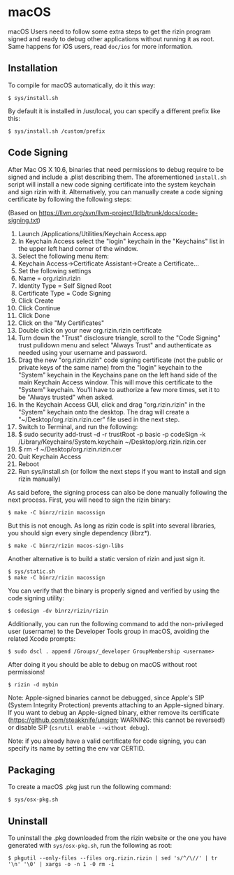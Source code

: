macOS
===

macOS Users need to follow some extra steps to get the rizin program signed and ready to debug other applications without running it as root. Same happens for iOS users, read `doc/ios` for more information.

Installation
------------

To compile for macOS automatically, do it this way:

	$ sys/install.sh

By default it is installed in /usr/local, you can specify a different prefix like this:

	$ sys/install.sh /custom/prefix

Code Signing
------------

After Mac OS X 10.6, binaries that need permissions to debug require to be signed and include a .plist describing them. The aforementioned `install.sh` script will install a new code signing certificate into the system keychain and sign rizin with it. Alternatively, you can manually create a code signing certificate by following the following steps:

(Based on https://llvm.org/svn/llvm-project/lldb/trunk/docs/code-signing.txt)

1. Launch /Applications/Utilities/Keychain Access.app
1. In Keychain Access select the "login" keychain in the "Keychains" list in the upper left hand corner of the window.
1. Select the following menu item:
1. Keychain Access->Certificate Assistant->Create a Certificate...
1. Set the following settings
1. Name = org.rizin.rizin
1. Identity Type = Self Signed Root
1. Certificate Type = Code Signing
1. Click Create
1. Click Continue
1. Click Done
1. Click on the "My Certificates"
1. Double click on your new org.rizin.rizin certificate
1. Turn down the "Trust" disclosure triangle, scroll to the "Code Signing" trust pulldown menu and select "Always Trust" and authenticate as needed using your username and password.
1. Drag the new "org.rizin.rizin" code signing certificate (not the public or private keys of the same name) from the "login" keychain to the "System" keychain in the Keychains pane on the left hand side of the main Keychain Access window. This will move this certificate to the "System" keychain. You'll have to authorize a few more times, set it to be "Always trusted" when asked.
1. In the Keychain Access GUI, click and drag "org.rizin.rizin" in the "System" keychain onto the desktop. The drag will create a "~/Desktop/org.rizin.rizin.cer" file used in the next step.
1. Switch to Terminal, and run the following:
1. $ sudo security add-trust -d -r trustRoot -p basic -p codeSign -k /Library/Keychains/System.keychain ~/Desktop/org.rizin.rizin.cer
1. $ rm -f ~/Desktop/org.rizin.rizin.cer
1. Quit Keychain Access
1. Reboot
1. Run sys/install.sh (or follow the next steps if you want to install and sign rizin manually)

As said before, the signing process can also be done manually following the next process. First, you will need to sign the rizin binary:

	$ make -C binrz/rizin macossign

But this is not enough. As long as rizin code is split into several libraries, you should sign every single dependency (librz*).

	$ make -C binrz/rizin macos-sign-libs

Another alternative is to build a static version of rizin and just sign it.

	$ sys/static.sh
	$ make -C binrz/rizin macossign

You can verify that the binary is properly signed and verified by using the code signing utility:

	$ codesign -dv binrz/rizin/rizin

Additionally, you can run the following command to add the non-privileged user (username) to the Developer Tools group in macOS, avoiding the related Xcode prompts:

	$ sudo dscl . append /Groups/_developer GroupMembership <username>

After doing it you should be able to debug on macOS without root permissions!

	$ rizin -d mybin

Note: Apple-signed binaries cannot be debugged, since Apple's SIP (System Integrity Protection) prevents attaching to an Apple-signed binary. If you want to debug an Apple-signed binary, either remove its certificate (https://github.com/steakknife/unsign; WARNING: this cannot be reversed!) or disable SIP (`csrutil enable --without debug`).

Note: if you already have a valid certificate for code signing, you can specify its name by setting the env var CERTID.

Packaging
---------

To create a macOS .pkg just run the following command:

	$ sys/osx-pkg.sh

Uninstall
---------

To uninstall the .pkg downloaded from the rizin website or the one you have generated with `sys/osx-pkg.sh`, run the following as root:

	$ pkgutil --only-files --files org.rizin.rizin | sed 's/^/\//' | tr '\n' '\0' | xargs -o -n 1 -0 rm -i

